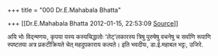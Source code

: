 +++
title = "000 Dr.E.Mahabala Bhatta"

+++
[[Dr.E.Mahabala Bhatta	2012-01-15, 22:53:09 [Source](https://groups.google.com/g/bvparishat/c/LeA9j897CRk)]]



अयि भोः विद्न्मणयः, कृपया यस्य कस्यचिद्धातोः ’लेट्’लकारस्य त्रिषु पुरुषेषु वचनेषु च सर्वाणि रूपाणि स्पष्टतया अत्र प्रकटीक्रियते चेत् महदुपकाराय कल्पते। इति भवदीयः, डा.ई.महाबल भट्टः, उजिरे.  
  

